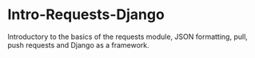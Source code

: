# Intro-Requests-Django
Introductory to the basics of the requests module, JSON formatting, pull, push requests and Django as a framework.
